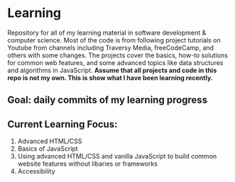 # Learning

Repository for all of my learning material in software development & computer science. Most of the code is from following project tutorials on Youtube from channels including Traversy Media, freeCodeCamp, and others with some changes. The projects cover the basics, how-to solutions for common web features, and some advanced topics like data structures and algorithms in JavaScript.
 __Assume that all projects and code in this repo is not my own. This is show what I have been learning recently.__ 

## Goal: daily commits of my learning progress

## Current Learning Focus:

1. Advanced HTML/CSS
2. Basics of JavaScript
3. Using advanced HTML/CSS and vanilla JavaScript to build common website features without libaries or frameworks
4. Accessibility

